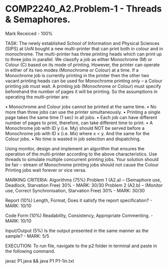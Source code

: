 # COMP2240_A2.Problem-1 - Threads & Semaphores. 
Mark Receiced - 100%

TASK:
The newly established School of Information and Physical Sciences (SIPS) at UoN bought a new multi-printer that can print both in colour and in monochrome. The multi-printer has three printing heads which can print up to three jobs in parallel. We classify a job as either Monochrome (M) or Colour (C) based on its mode of printing. However, the printer can operate in either of its two modes (Monochrome or Colour) at a time. If a Monochrome job is currently printing in the printer then the other two vacant printing heads can be used for Monochrome printing only – a Colour printing job must wait. A printing job (Monochrome or Colour) must specify beforehand the number of pages it will be printing. So the assumptions in operating the multi-printer are:

• Monochrome and Colour jobs cannot be printed at the same time.
• No more than three jobs can use the printer simultaneously.
• Printing a single page takes the same time (1 sec) in all jobs.
• Each job can have different number of pages to print, therefore, can take different time to print.
• A Monochrome job with ID y (i.e. My) should NOT be served before a Monochrome job with ID x (i.e. Mx) where x < y. And the same for the Colour jobs.
• No time is wasted in job selection and dispatching.

Using monitor, design and implement an algorithm that ensures the operation of the multi-printer according to the above characteristics. Use threads to simulate multiple concurrent printing jobs. Your solution should be fair – stream of Monochrome printing jobs should not cause the Colour Printing jobs wait forever or vice versa.

MARKING CRITERIA:
Algorithms (75%)
Problem 1 (A2.a) – (Semaphore use, Deadlock, Starvation Free) 30% - MARK: 30/30
Problem 2 (A2.b) – (Monitor use, Correct Synchronisation, Starvation Free) 30% - MARK: 30/30

Report (10%)
Length, Format, Does it satisfy the report specification? - MARK: 10/10

Code Form (10%)
Readability, Consistency, Appropriate Commenting. - MARK: 10/10

Input/Output (5%)
Is the output presented in the same manner as the sample? - MARK: 5/5

EXECUTION:
To run file, navigate to the p2 folder in terminal and paste in the following command.

javac P1.java && java P1 P1-1in.txt


